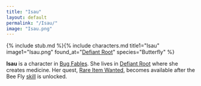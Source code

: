 ```yaml
---
title: "Isau"
layout: default
permalink: "/Isau/"
image: "Isau.png"
---
```

{% include stub.md %}{% include characters.md title1="Isau" image1="Isau.png" found_at="[Defiant Root](/Defiant_Root)" species="Butterfly" %}

**Isau** is a character in [Bug Fables](/Bug_Fables). She lives in [Defiant Root](/Defiant_Root) where she creates medicine. Her quest, [Rare Item Wanted](/Rare_Item_Wanted), becomes available after the Bee Fly [skill](/Field_Skills) is unlocked.